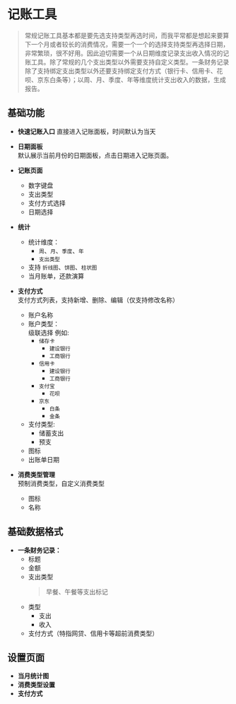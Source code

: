 # 记账工具
> 常规记账工具基本都是要先选支持类型再选时间，而我平常都是想起来要算下一个月或者较长的消费情况，需要一个一个的选择支持类型再选择日期，非常繁琐，很不好用。因此迫切需要一个从日期维度记录支出收入情况的记账工具。除了常规的几个支出类型以外需要支持自定义类型。一条财务记录除了支持绑定支出类型以外还要支持绑定支付方式（银行卡、信用卡、花呗、京东白条等）；以周、月、季度、年等维度统计支出收入的数据，生成报告。  
## 基础功能
* **快速记账入口**
    直接进入记账面板，时间默认为当天
* **日期面板**  
    默认展示当前月份的日期面板，点击日期进入记账页面。
* **记账页面**
    - 数字键盘
    - 支出类型
    - 支付方式选择
    - 日期选择
* **统计**
    - 统计维度：
        - `周`、`月`、`季度`、`年`
        - `支出类型`
    - 支持 `折线图`、`饼图`、`柱状图`
    - 当月账单，还款演算    
* **支付方式**  
    支付方式列表，支持新增、删除、编辑（仅支持修改名称）    

    - 账户名称
    - 账户类型：    
        级联选择 例如:
        - `储存卡`
            - `建设银行`
            - `工商银行`
        - `信用卡`
            - `建设银行`
            - `工商银行`
        - `支付宝`
            - `花呗`
        - `京东`
            - `白条`
            - `金条`
    - 支付类型: 
        - 储蓄支出
        - 预支
    - 图标
    - 出账单日期
    
* **消费类型管理**  
    预制消费类型，自定义消费类型

    - 图标
    - 名称 

## 基础数据格式
* **一条财务记录：**
    - 标题
    - 金额
    - 支出类型  
        > 早餐、午餐等支出标记
    - 类型
        - 支出
        - 收入
    - 支付方式（特指网贷、信用卡等超前消费类型）

## 设置页面
* **当月统计图**
* **消费类型设置**
* **支付方式**